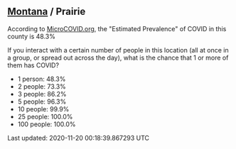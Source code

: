
## [Montana](/united-states/montana) / Prairie

According to [MicroCOVID.org](http://microcovid.org),
the "Estimated Prevalence" of COVID in this county is 48.3%

If you interact with a certain number of people in this location
(all at once in a group, or spread out across the day), what is the chance that
1 or more of them has COVID?

- 1 person: 48.3%
- 2 people: 73.3%
- 3 people: 86.2%
- 5 people: 96.3%
- 10 people: 99.9%
- 25 people: 100.0%
- 100 people: 100.0%

Last updated: 2020-11-20 00:18:39.867293 UTC

